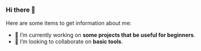 ### Hi there 👋

Here are some items to get information about me:

- 🔭 I’m currently working on **some projects that be useful for beginners**.
- 👯 I’m looking to collaborate on **basic tools**.
